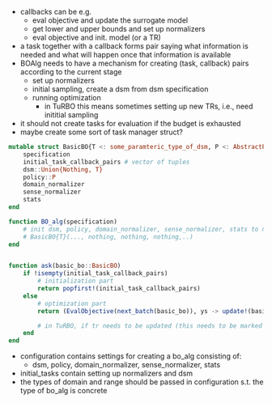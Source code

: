 - callbacks can be e.g.
  - eval objective and update the surrogate model
  - get lower and upper bounds and set up normalizers
  - eval objective and init. model (or a TR)
- a task together with a callback forms pair saying what information is needed and what will happen once that information is available
- BOAlg needs to have a mechanism for creating (task, callback) pairs according to the current stage
  - set up normalizers
  - initial sampling, create a dsm from dsm specification
  - running optimization
    - in TuRBO this means sometimes setting up new TRs, i.e., need inititial sampling
- it should not create tasks for evaluation if the budget is exhausted
- maybe create some sort of task manager struct?

```Julia
mutable struct BasicBO{T <: some_paramteric_type_of_dsm, P <: AbstractPolicy}
    specification
    initial_task_callback_pairs # vector of tuples
    dsm::Union{Nothing, T}
    policy::P
    domain_normalizer
    sense_normalizer
    stats
end

function BO_alg(specification)
    # init dsm, policy, domain_normalizer, sense_normalizer, stats to nothing but include the concrete type T via
    # BasicBO{T}(..., nothing, nothing, nothing,..)
end


function ask(basic_bo::BasicBO)
    if !isempty(initial_task_callback_pairs)    
        # initialization part
        return popfirst!(initial_task_callback_pairs)
    else
        # optimization part
        return (EvalObjective(next_batch(basic_bo)), ys -> update!(basic_bo, xs, ys)) # compute next batch xs, eval objective at xs, update stats and dsm in callback

        # in TuRBO, if tr needs to be updated (this needs to be marked by a flag in dsm), policy is not called in next iteration and the the callback initializes a tr and disables flag for initialization in next iteration.
    end
end
```

- configuration contains settings for creating a bo_alg consisting of: 
  - dsm, policy, domain_normalizer, sense_normalizer, stats
- initial_tasks contain setting up normalizers and dsm
- the types of domain and range should be passed in configuration s.t. the type of bo_alg is concrete